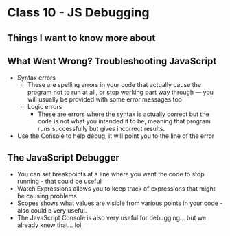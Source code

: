 # Class 10 - JS Debugging

## Things I want to know more about

## What Went Wrong? Troubleshooting JavaScript

- Syntax errors
  - These are spelling errors in your code that actually cause the program not to run at all, or stop working part way through — you will usually be provided with some error messages too
  - Logic errors
    - These are errors where the syntax is actually correct but the code is not what you intended it to be, meaning that program runs successfully but gives incorrect results.
- Use the Console to help debug, it will point you to the line of the error

## The JavaScript Debugger

- You can set breakpoints at a line where you want the code to stop running - that could be useful
- Watch Expressions allows you to keep track of expressions that might be causing problems
- Scopes shows what values are visible from various points in your code - also could e very useful. 
- The JavaScript Console is also very useful for debugging... but we already knew that... lol. 


